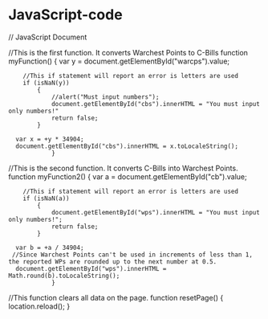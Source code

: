 # JavaScript-code
// JavaScript Document



//This is the first function. It converts Warchest Points to C-Bills
function myFunction() {
      var y = document.getElementById("warcps").value;
	  	
		//This if statement will report an error is letters are used
	  	if (isNaN(y)) 
  			{
   				//alert("Must input numbers");
    			document.getElementById("cbs").innerHTML = "You must input only numbers!"
				return false;
  			}
	  
      var x = +y * 34904;
      document.getElementById("cbs").innerHTML = x.toLocaleString();
      			}
				
//This is the second function. It converts C-Bills into Warchest Points.				
function myFunction2() {
      var a = document.getElementById("cb").value;
	  	
		//This if statement will report an error is letters are used
		if (isNaN(a)) 
  			{
   				document.getElementById("wps").innerHTML = "You must input only numbers!";
    			return false;
  			}
	 
	  var b = +a / 34904;
     //Since Warchest Points can't be used in increments of less than 1, the reported WPs are rounded up to the next number at 0.5.
	  document.getElementById("wps").innerHTML = Math.round(b).toLocaleString();
      			}

//This function clears all data on the page.
function resetPage() {
    location.reload();
}


 
